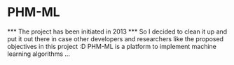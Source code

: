 # PHM-ML

*** The project has been initiated in 2013 ***
So I decided to clean it up and put it out there in case other developers and researchers like the proposed objectives in this project :D
PHM-ML is a platform to implement machine learning algorithms ...